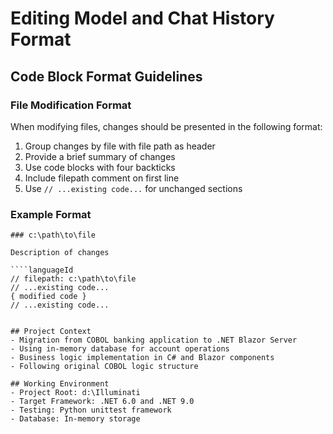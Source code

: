 # Editing Model and Chat History Format

## Code Block Format Guidelines

### File Modification Format
When modifying files, changes should be presented in the following format:

1. Group changes by file with file path as header
2. Provide a brief summary of changes
3. Use code blocks with four backticks
4. Include filepath comment on first line
5. Use `// ...existing code...` for unchanged sections

### Example Format
```
### c:\path\to\file

Description of changes

````languageId
// filepath: c:\path\to\file
// ...existing code...
{ modified code }
// ...existing code...
````
````

## Project Context
- Migration from COBOL banking application to .NET Blazor Server
- Using in-memory database for account operations
- Business logic implementation in C# and Blazor components
- Following original COBOL logic structure

## Working Environment
- Project Root: d:\Illuminati
- Target Framework: .NET 6.0 and .NET 9.0
- Testing: Python unittest framework
- Database: In-memory storage